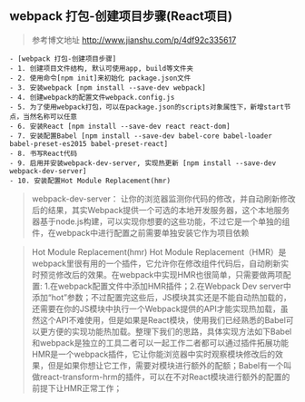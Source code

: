 ## webpack 打包-创建项目步骤(React项目)

> 参考博文地址 http://www.jianshu.com/p/4df92c335617

    - [webpack 打包-创建项目步骤]
    - 1. 创建项目文件结构, 默认可使用app, build等文件夹
    - 2. 使用命令[npm init]来初始化 package.json文件
    - 3. 安装webpack [npm install --save-dev webpack]
    - 4. 创建webpack的配置文件webpack.config.js
    - 5. 为了使用webpack打包，可以在package.json的scripts对象属性下，新增start节点，当然名称可以任意
    - 6. 安装React [npm install --save-dev react react-dom]
    - 7. 安装配置Babel [npm install --save-dev babel-core babel-loader  babel-preset-es2015 babel-preset-react]
    - 8. 书写React代码
    - 9. 启用并安装webpack-dev-server, 实现热更新 [npm install --save-dev webpack-dev-server]
    - 10. 安装配置Hot Module Replacement(hmr)

> webpack-dev-server： 
让你的浏览器监测你代码的修改，并自动刷新修改后的结果，其实Webpack提供一个可选的本地开发服务器，这个本地服务器基于node.js构建，可以实现你想要的这些功能，不过它是一个单独的组件，在webpack中进行配置之前需要单独安装它作为项目依赖

> Hot Module Replacement(hmr)
Hot Module Replacement（HMR）是webpack里很有用的一个插件，它允许你在修改组件代码后，自动刷新实时预览修改后的效果。在webpack中实现HMR也很简单，只需要做两项配置: 1.在webpack配置文件中添加HMR插件；2.在Webpack Dev server中添加“hot”参数；不过配置完这些后，JS模块其实还是不能自动热加载的，还需要在你的JS模块中执行一个Webpack提供的API才能实现热加载，虽然这个API不难使用，但是如果是React模块，使用我们已经熟悉的Babel可以更方便的实现功能热加载。整理下我们的思路，具体实现方法如下Babel和webpack是独立的工具二者可以一起工作二者都可以通过插件拓展功能HMR是一个webpack插件，它让你能浏览器中实时观察模块修改后的效果，但是如果你想让它工作，需要对模块进行额外的配额；Babel有一个叫做react-transform-hrm的插件，可以在不对React模块进行额外的配置的前提下让HMR正常工作；
